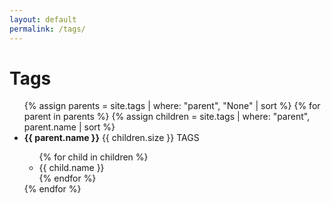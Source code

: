 ```yaml
---
layout: default
permalink: /tags/
---
```

# Tags
<ul class="list-group list-group-flush">
  {% assign parents = site.tags | where: "parent", "None" | sort %}
  {% for parent in parents %}
    {% assign children = site.tags | where: "parent", parent.name | sort %}
    <li class="list-group-item"><b>{{ parent.name }}</b> <span class="badge bg-primary rounded-pill">{{ children.size }} TAGS</span></li>
    <ul class="list-subgroup">
      {% for child in children %}
        <li class="list-subgroup-item">{{ child.name }}</li>
      {% endfor %}
    </ul>
  {% endfor %}
</ul>

